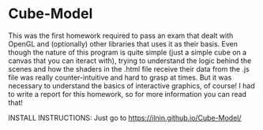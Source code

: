 # Cube-Model
This was the first homework required to pass an exam that dealt with OpenGL and (optionally) other libraries that uses it as their basis.
Even though the nature of this program is quite simple (just a simple cube on a canvas that you can iteract with), trying to understand the logic behind the scenes and how the shaders in the .html file receive their data from the .js file was really counter-intuitive and hard to grasp at times. But it was necessary to understand the basics of interactive graphics, of course!
I had to write a report for this homework, so for more information you can read that!

INSTALL INSTRUCTIONS: Just go to https://ilnin.github.io/Cube-Model/


